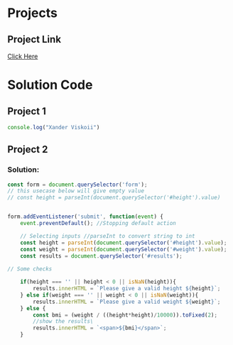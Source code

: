 # Projects

## Project Link
[Click Here](https://github.com/XanderViskoii/JavaScript)

# Solution Code

## Project 1

```javascript
console.log("Xander Viskoii")
```

## Project 2
### Solution: 
```JavaScript
const form = document.querySelector('form');
// this usecase below will give empty value
// const height = parseInt(document.querySelector('#height').value)


form.addEventListener('submit', function(event) {
    event.preventDefault(); //Stopping default action

    // Selecting inputs //parseInt to convert string to int
    const height = parseInt(document.querySelector('#height').value);
    const weight = parseInt(document.querySelector('#weight').value);
    const results = document.querySelector('#results');
    
// Some checks

    if(height === '' || height < 0 || isNaN(height)){
        results.innerHTML = `Please give a valid height ${height}`;
    } else if(weight === '' || weight < 0 || isNaN(weight)){
        results.innerHTML = `Please give a valid weight ${weight}`;
    } else {
        const bmi = (weight / ((height*height)/10000)).toFixed(2);
        //show the results\
        results.innerHTML = `<span>${bmi}</span>`;
    }
```